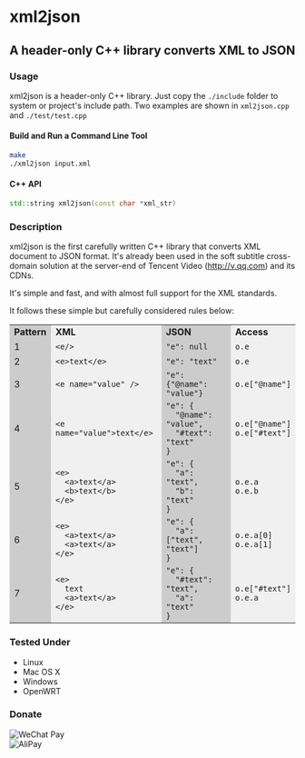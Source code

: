 xml2json
========

## A header-only C++ library converts XML to JSON

### Usage

xml2json is a header-only C++ library. Just copy the `./include` folder to system or project's include path. Two examples are shown in `xml2json.cpp` and `./test/test.cpp`

#### Build and Run a Command Line Tool
```bash
make
./xml2json input.xml
```
#### C++ API
```C++
std::string xml2json(const char *xml_str)
```

### Description

xml2json is the first carefully written C++ library that converts XML document to JSON format. It's already been used in the soft subtitle cross-domain solution at the server-end of Tencent Video (http://v.qq.com) and its CDNs. 

It's simple and fast, and with almost full support for the XML standards. 


It follows these simple but carefully considered rules below: 


<table>
<tbody><tr>
<td bgcolor="#CCCCCC"><strong>Pattern</strong>
</td>
<td bgcolor="#f0f0f0"><strong>XML</strong>
</td>
<td bgcolor="#CCCCCC"><strong>JSON</strong>
</td>
<td bgcolor="#f0f0f0"><strong>Access</strong>
</td>
</tr>

<tr>
<td bgcolor="#CCCCCC">1</td>
<td bgcolor="#f0f0f0">
<code>&lt;e/&gt;</code>
</td>
<td bgcolor="#CCCCCC">
<code>"e": null</code>
</td>
<td bgcolor="#f0f0f0">
<code>o.e</code>
</td>
</tr>

<tr>
<td bgcolor="#CCCCCC">2</td>
<td bgcolor="#f0f0f0">
<code>&lt;e&gt;text&lt;/e&gt;</code>
</td>
<td bgcolor="#CCCCCC">
<code>"e": "text"</code>
</td>
<td bgcolor="#f0f0f0">
<code>o.e</code>
</td>
</tr>

<tr>
<td bgcolor="#CCCCCC">3</td>
<td bgcolor="#f0f0f0">
<code>&lt;e name="value" /&gt;</code>
</td>
<td bgcolor="#CCCCCC">
<code>"e":{"@name": "value"}</code>
</td>
<td bgcolor="#f0f0f0">
<code>o.e["@name"]</code>
</td>
</tr>

<tr>
<td bgcolor="#CCCCCC">4</td>
<td bgcolor="#f0f0f0">
<code>&lt;e name="value"&gt;text&lt;/e&gt;</code>
</td>
<td bgcolor="#CCCCCC">
<code>"e": {
  "@name": "value",
  "#text": "text"
}</code>
</td>
<td bgcolor="#f0f0f0">
<code>o.e["@name"]
o.e["#text"]</code>
</td>
</tr>

<tr>
<td bgcolor="#CCCCCC">5</td>
<td bgcolor="#f0f0f0">
<code>&lt;e&gt;
  &lt;a&gt;text&lt;/a&gt;
  &lt;b&gt;text&lt;/b&gt;
&lt;/e&gt;</code>
</td>
<td bgcolor="#CCCCCC">
<code>"e": { 
  "a": "text",
  "b": "text"
}</code>
</td>
<td bgcolor="#f0f0f0">
<code>o.e.a
o.e.b</code>
</td>
</tr>

<tr>
<td bgcolor="#CCCCCC">6</td>
<td bgcolor="#f0f0f0">
<code>&lt;e&gt;
  &lt;a&gt;text&lt;/a&gt;
  &lt;a&gt;text&lt;/a&gt;
&lt;/e&gt;</code>
</td>
<td bgcolor="#CCCCCC">
<code>"e": {
  "a": ["text", "text"]
}</code>
</td>
<td bgcolor="#f0f0f0">
<code>o.e.a[0]
o.e.a[1]</code>
</td>
</tr>

<tr>
<td bgcolor="#CCCCCC">7</td>
<td bgcolor="#f0f0f0">
<code>&lt;e&gt;
  text
  &lt;a&gt;text&lt;/a&gt;
&lt;/e&gt;</code>
</td>
<td bgcolor="#CCCCCC">
<code>"e": {
  "#text": "text",
  "a": "text"
}</code>
</td>
<td bgcolor="#f0f0f0">
<code>o.e["#text"]
o.e.a</code>
</td>
</tr>
</tbody></table>

### Tested Under
+ Linux
+ Mac OS X
+ Windows
+ OpenWRT

### Donate
![WeChat Pay](https://raw.githubusercontent.com/Cheedoong/xml2json/master/donate/wechatpay_cheedoong.png)  
![AliPay](https://raw.githubusercontent.com/Cheedoong/xml2json/master/donate/alipay_cheedoong.jpg)
